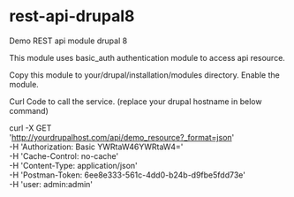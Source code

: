 # rest-api-drupal8
Demo REST api module drupal 8

This module uses basic_auth authentication module to access api resource.

Copy this module to your/drupal/installation/modules directory.
Enable the module.

Curl Code to call the service. (replace your drupal hostname in below command)

curl -X GET \
  'http://yourdrupalhost.com/api/demo_resource?_format=json' \
  -H 'Authorization: Basic YWRtaW46YWRtaW4=' \
  -H 'Cache-Control: no-cache' \
  -H 'Content-Type: application/json' \
  -H 'Postman-Token: 6ee8e333-561c-4dd0-b24b-d9fbe5fdd73e' \
  -H 'user: admin:admin'
